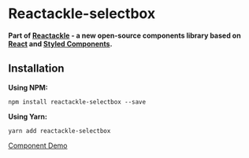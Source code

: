 # Reactackle-selectbox


**Part of [Reactackle](https://www.npmjs.com/package/reactackle) - a new open-source components library based on [React](https://facebook.github.io/react/) and [Styled Components](https://www.styled-components.com).**

## Installation

**Using NPM:**
```
npm install reactackle-selectbox --save
```

**Using Yarn:**
```
yarn add reactackle-selectbox
```
[Component Demo](http://reactackle-docs.braincrumbs.io/#/selectbox/demo)
